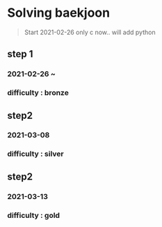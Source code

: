 Solving baekjoon  
=================
> Start 2021-02-26
> only c now..
> will add python 

step 1
--------
### 2021-02-26 ~ 
### difficulty : bronze 

step2
-------
### 2021-03-08
### difficulty : silver 

step2
-------
### 2021-03-13
### difficulty : gold

